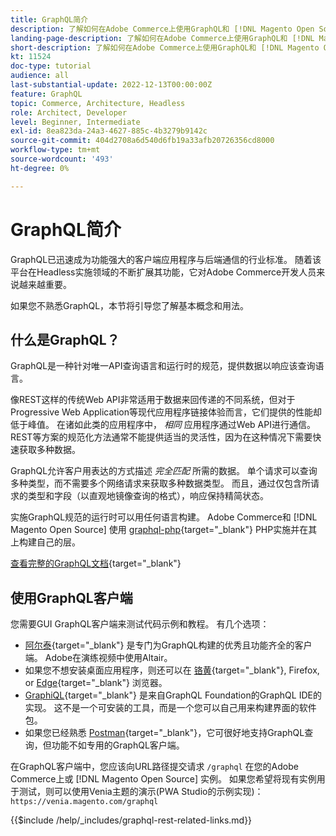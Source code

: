 ```yaml
---
title: GraphQL简介
description: 了解如何在Adobe Commerce上使用GraphQL和 [!DNL Magento Open Source]. 对Adobe Commerce和使用GraphQLGET和POST调用 [!DNL Magento Open Source].
landing-page-description: 了解如何在Adobe Commerce上使用GraphQL和 [!DNL Magento Open Source]. 对Adobe Commerce和使用GraphQLGET和POST调用 [!DNL Magento Open Source].
short-description: 了解如何在Adobe Commerce上使用GraphQL和 [!DNL Magento Open Source]. 对Adobe Commerce和使用GraphQLGET和POST调用 [!DNL Magento Open Source].
kt: 11524
doc-type: tutorial
audience: all
last-substantial-update: 2022-12-13T00:00:00Z
feature: GraphQL
topic: Commerce, Architecture, Headless
role: Architect, Developer
level: Beginner, Intermediate
exl-id: 8ea823da-24a3-4627-885c-4b3279b9142c
source-git-commit: 404d2708a6d540d6fb19a33afb20726356cd8000
workflow-type: tm+mt
source-wordcount: '493'
ht-degree: 0%

---
```


# GraphQL简介

GraphQL已迅速成为功能强大的客户端应用程序与后端通信的行业标准。 随着该平台在Headless实施领域的不断扩展其功能，它对Adobe Commerce开发人员来说越来越重要。

如果您不熟悉GraphQL，本节将引导您了解基本概念和用法。

## 什么是GraphQL？

GraphQL是一种针对唯一API查询语言和运行时的规范，提供数据以响应该查询语言。

像REST这样的传统Web API非常适用于数据来回传递的不同系统，但对于Progressive Web Application等现代应用程序链接体验而言，它们提供的性能却低于峰值。 在诸如此类的应用程序中， _相同_ 应用程序通过Web API进行通信。 REST等方案的规范化方法通常不能提供适当的灵活性，因为在这种情况下需要快速获取多种数据。

GraphQL允许客户用表达的方式描述 _完全匹配_ 所需的数据。 单个请求可以查询多种类型，而不需要多个网络请求来获取多种数据类型。 而且，通过仅包含所请求的类型和字段（以直观地镜像查询的格式），响应保持精简状态。

实施GraphQL规范的运行时可以用任何语言构建。 Adobe Commerce和 [!DNL Magento Open Source] 使用
[graphql-php](https://webonyx.github.io/graphql-php/){target="_blank"} PHP实施并在其上构建自己的层。

[查看完整的GraphQL文档](https://graphql.org/learn){target="_blank"}

## 使用GraphQL客户端

您需要GUI GraphQL客户端来测试代码示例和教程。 有几个选项：

* [阿尔泰](https://altairgraphql.dev/){target="_blank"} 是专门为GraphQL构建的优秀且功能齐全的客户端。 Adobe在演练视频中使用Altair。
* 如果您不想安装桌面应用程序，则还可以在
  [铬黄](https://chrome.google.com/webstore/detail/altair-graphql-client/flnheeellpciglgpaodhkhmapeljopja){target="_blank"}, Firefox, or [Edge](https://microsoftedge.microsoft.com/addons/detail/altair-graphql-client/kpggioiimijgcalmnfnalgglgooonopa){target="_blank"} 浏览器。
* [GraphiQL](https://github.com/graphql/graphiql/tree/main/packages/graphiql){target="_blank"} 是来自GraphQL Foundation的GraphQL IDE的实现。 这不是一个可安装的工具，而是一个您可以自己用来构建界面的软件包。
* 如果您已经熟悉 [Postman](https://www.postman.com/){target="_blank"}，它可很好地支持GraphQL查询，但功能不如专用的GraphQL客户端。

在GraphQL客户端中，您应该向URL路径提交请求 `/graphql` 在您的Adobe Commerce上或 [!DNL Magento Open Source] 实例。 如果您希望将现有实例用于测试，则可以使用Venia主题的演示(PWA Studio的示例实现)： `https://venia.magento.com/graphql`

{{$include /help/_includes/graphql-rest-related-links.md}}
